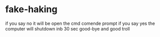 # fake-haking
if you say no it will be open the cmd comende prompt
if you say yes the computer will shutdown inb 30 sec 
good-bye and good troll
